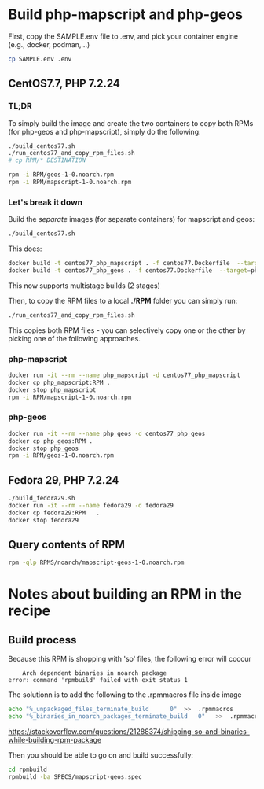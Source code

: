 # Build php-mapscript and php-geos
First, copy the SAMPLE.env file to .env, and pick your container engine (e.g., docker, podman,...)
```bash
cp SAMPLE.env .env
```


## CentOS7.7, PHP 7.2.24
### TL;DR
To simply build the image and create the two containers to copy both RPMs (for php-geos and php-mapscript), simply do the following:
```bash
./build_centos77.sh
./run_centos77_and_copy_rpm_files.sh
# cp RPM/* DESTINATION

rpm -i RPM/geos-1-0.noarch.rpm
rpm -i RPM/mapscript-1-0.noarch.rpm
```


### Let's break it down
Build the *separate* images (for separate containers) for mapscript and geos:
```bash
./build_centos77.sh
```
This does:
```bash
docker build -t centos77_php_mapscript . -f centos77.Dockerfile  --target=php_mapscript
docker build -t centos77_php_geos . -f centos77.Dockerfile  --target=php_geos
```
 

This now supports multistage builds (2 stages)

Then, to copy the RPM files to a local **./RPM** folder you can simply run:
```bash
./run_centos77_and_copy_rpm_files.sh
```
This copies both RPM files - you can selectively copy one or the other by picking one of the following approaches.

### php-mapscript
```bash
docker run -it --rm --name php_mapscript -d centos77_php_mapscript
docker cp php_mapscript:RPM .
docker stop php_mapscript
rpm -i RPM/mapscript-1-0.noarch.rpm
```

### php-geos
```bash
docker run -it --rm --name php_geos -d centos77_php_geos
docker cp php_geos:RPM .
docker stop php_geos
rpm -i RPM/geos-1-0.noarch.rpm
```


## Fedora 29, PHP 7.2.24
```bash
./build_fedora29.sh
docker run -it --rm --name fedora29 -d fedora29
docker cp fedora29:RPM   .
docker stop fedora29
```


## Query contents of RPM
```bash
rpm -qlp RPMS/noarch/mapscript-geos-1-0.noarch.rpm
```




# Notes about building an RPM in the recipe 

## Build process
Because this RPM is shopping with 'so' files, the following error will coccur
```
    Arch dependent binaries in noarch package
error: command 'rpmbuild' failed with exit status 1
```
The solutionn is to add the following to the .rpmmacros file inside image
```bash
echo "%_unpackaged_files_terminate_build      0"  >>  .rpmmacros
echo "%_binaries_in_noarch_packages_terminate_build   0"   >>  .rpmmacros
```
https://stackoverflow.com/questions/21288374/shipping-so-and-binaries-while-building-rpm-package

Then you should be able to go on and build successfully:
```bash
cd rpmbuild
rpmbuild -ba SPECS/mapscript-geos.spec 
```


